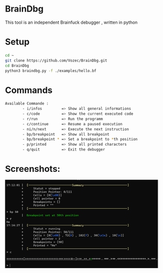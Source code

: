 # BrainDbg
This tool is an independent Brainfuck debugger , written in python


# Setup
```bash
cd ~
git clone https://github.com/Vozec/BrainDbg.git
cd BrainDbg
python3 braindbg.py -f ./examples/hello.bf
```

# Commands
```bash
Available Commande :
        - i/infos         => Show all general informations
        - c/code          => Show the current executed code
        - r/run           => Run the programm
        - c/continue      => Resume a paused execution
        - ni/n/next       => Execute the next instruction
        - bp/breakpoint   => Show all breakpoint
        - bp/breakpoint * => Set a breakpoint to *th position
        - p/printed       => Show all printed characters
        - q/quit          => Exit the debugger
```

# Screenshots:

![screen1](./github/screen1.png)
